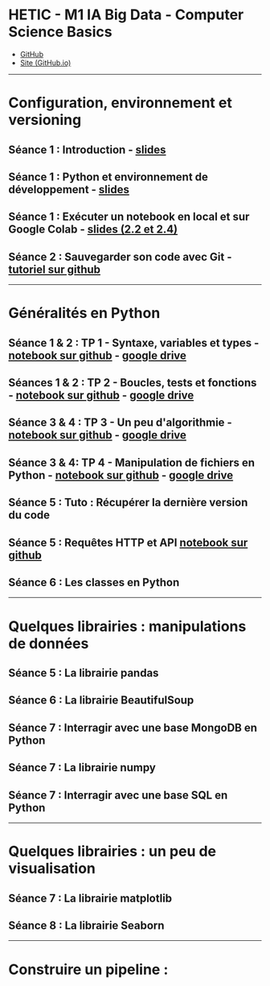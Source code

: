 # HETIC - M1 IA Big Data - Computer Science Basics

- [GitHub](https://github.com/Selimmmm/hetic_m1_csb_public)
- [Site (GitHub.io)](https://selimmmm.github.io/hetic_m1_csb_public/)

***


# Configuration, environnement et versioning 
## Séance 1 : Introduction - [slides](https://selimmmm.github.io/hetic_m1_csb_public/introduction_m1_csb.pdf)
## Séance 1 : Python et environnement de développement - [slides](https://selimmmm.github.io/hetic_m1_csb_public/01_python_et_env.pdf)
## Séance 1 : Exécuter un notebook en local et sur Google Colab - [slides (2.2 et 2.4)](https://selimmmm.github.io/hetic_m1_csb_public/01_python_et_env.pdf)
## Séance 2 : Sauvegarder son code avec Git - [tutoriel sur github](https://github.com/Selimmmm/git_step_by_step)

***
    
# Généralités en Python
## Séance 1 & 2 : TP 1 - Syntaxe, variables et types - [notebook sur github](https://github.com/Selimmmm/hetic_m1_csb_public/blob/master/tp_1_syntaxe_variables_et_types.ipynb) - [google drive](https://drive.google.com/file/d/1Wkw512A1BNszYuL1rhJB0r1gF3TC9cUt/view?usp=sharing)
## Séances 1 & 2 : TP 2 - Boucles, tests et fonctions - [notebook sur github](https://github.com/Selimmmm/hetic_m1_csb_public/blob/master/tp_2_test_boucle_fonction.ipynb) - [google drive](https://drive.google.com/file/d/1ic1oP8GuopuOrP3l-SJroT2XVO6JViBT/view?usp=sharing)
## Séance 3 & 4 : TP 3 - Un peu d'algorithmie -  [notebook sur github](https://github.com/Selimmmm/hetic_m1_csb_public/blob/master/tp_3_algorithmie.ipynb) - [google drive](https://drive.google.com/file/d/1YZYNJY1TjYKm5yU2GnjcI7p6-gq8E-ff/view?usp=sharing)
## Séance 3 & 4: TP 4 - Manipulation de fichiers en Python - [notebook sur github](https://github.com/Selimmmm/hetic_m1_csb_public/blob/master/tp_4_files.ipynb)  - [google drive](https://drive.google.com/file/d/1-cwDYf0ZE0-nNn8q30Eai3ch5FqP24vH/view?usp=sharing)

## Séance 5 : Tuto : Récupérer la dernière version du code 

## Séance 5 : Requêtes HTTP et API [notebook sur github](https://github.com/Selimmmm/hetic_m1_csb_public/blob/master/tp_5_http_api.ipynb)
   
## Séance 6 : Les classes en Python

***


# Quelques librairies : manipulations de données
## Séance 5 : La librairie pandas
## Séance 6 : La librairie BeautifulSoup
## Séance 7 : Interragir avec une base MongoDB en Python
## Séance 7 : La librairie numpy
## Séance 7 : Interragir avec une base SQL en Python
        
***

# Quelques librairies : un peu de visualisation
## Séance 7 : La librairie matplotlib
## Séance 8 : La librairie Seaborn

    

<!-- # Machine Learning supervisé et non supervisé
## Séance 5 : Introduction à la régression linéaire
## Séance 6 : Introduction générale au Machine Learning
## Séance 6 : Introduction à scikit-learn
## Séance 6 & 7 : Problèmes de régression
## Séance 7 : Quelques algorithmes de régression
## Séance 7 : Métriques pour la régression
## Séance 7 : Introduction à la régression logistique
## Séance 8 : Problèmes de classification
## Séance 8 : Quelques algorithmes de classification
## Séance 8 : Métriques pour la classification
## Séance 9 : Wrap-up Machine Learning Supervisé
## Séance 9 & 10 : Clustering
## Séance 11 : NLP ? Réseaux neuronaux ?  -->


*** 
# Construire un pipeline :
<!-- ## Séances 11 & 12  -->
